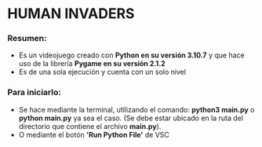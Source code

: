 # HUMAN INVADERS
### Resumen:

* Es un videojuego creado con **Python en su versión 3.10.7** y que hace uso de la librería **Pygame en su versión 2.1.2**
* Es de una sola ejecución y cuenta con un solo nivel

### Para iniciarlo:
* Se hace mediante la terminal, utilizando el comando: **python3 main.py** o **python main.py** ya sea el caso.
(Se debe estar ubicado en la ruta del directorio que contiene el archivo **main.py**).
* O mediante el botón **'Run Python File'** de VSC
